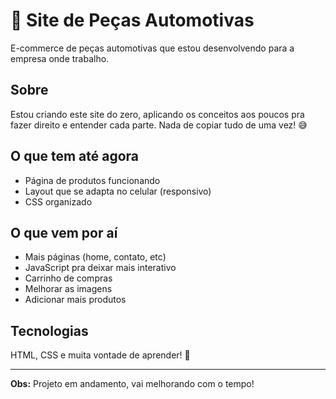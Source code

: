 # 🚗 Site de Peças Automotivas

E-commerce de peças automotivas que estou desenvolvendo para a empresa onde trabalho.

## Sobre

Estou criando este site do zero, aplicando os conceitos aos poucos pra fazer direito e entender cada parte. Nada de copiar tudo de uma vez! 😅

## O que tem até agora

- Página de produtos funcionando
- Layout que se adapta no celular (responsivo)
- CSS organizado

## O que vem por aí

- Mais páginas (home, contato, etc)
- JavaScript pra deixar mais interativo
- Carrinho de compras
- Melhorar as imagens
- Adicionar mais produtos

## Tecnologias

HTML, CSS e muita vontade de aprender! 🚀

---

**Obs:** Projeto em andamento, vai melhorando com o tempo!

